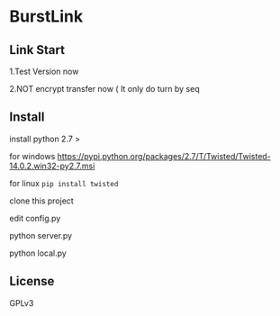 BurstLink
===========
Link Start
------------------
1.Test Version now

2.NOT encrypt transfer now ( It only do turn by seq

Install
-------
install python 2.7 >

for windows https://pypi.python.org/packages/2.7/T/Twisted/Twisted-14.0.2.win32-py2.7.msi

for linux `pip install twisted`

clone this project

edit config.py

python server.py

python local.py

License
-------
GPLv3


